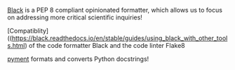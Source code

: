 [Black](https://github.com/psf/black) is a PEP 8 compliant opinionated formatter, which allows us to focus on addressing more critical scientific inquiries!

[Compatiblity]((https://black.readthedocs.io/en/stable/guides/using_black_with_other_tools.html) of the code formatter Black and the code linter Flake8

[pyment](https://github.com/dadadel/pyment) formats and converts Python docstrings!

